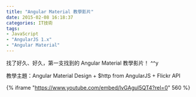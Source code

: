 ```yaml
---
title: "Angular Material 教學影片"
date: 2015-02-08 16:18:37
categories: IT技術
tags:
- JavaScript
- "AngularJS 1.x"
- "Angular Material"
---
```


找了好久、好久，第一支找到的 Angular Material 教學影片！ ^^y

<!-- more -->
教學主題：Angular Material Design + $http from AngularJS + Flickr API

{% iframe "https://www.youtube.com/embed/lvGAgul5QT4?rel=0" 560 %}
